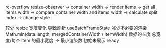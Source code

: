 rc-overflow
resize-observer -> container width
-> render items -> get all items width
-> compare container width and items width
-> calculate split index
-> change style

较少 resize 宽度变化 导致刷新 useBatchFrameState
减少不必要的渲染 Math.min(data.length, mergedContainerWidth / itemWidth)
数据的长度 总宽度/每个 item 的最小宽度 -> 最小渲染数
初始未展示
ready
